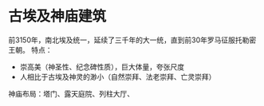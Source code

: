 古埃及神庙建筑
======

前3150年，南北埃及统一，延续了三千年的大一统，直到前30年罗马征服托勒密王朝。
特点：
- 崇高美（神圣性、纪念碑性质），巨大体量，夸张尺度
- 人相比于古埃及神灵的渺小（自然崇拜、法老崇拜、亡灵崇拜）

神庙布局：塔门、露天庭院、列柱大厅、